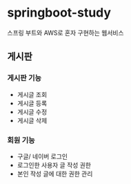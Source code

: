 # springboot-study
스프링 부트와 AWS로 혼자 구현하는 웹서비스

## 게시판 
### 게시판 기능
- 게시글 조회
- 게시글 등록
- 게시글 수정
- 게시글 삭제
### 회원 기능
- 구글/ 네이버 로그인
- 로그인한 사용자 글 작성 권한
- 본인 작성 글에 대한 권한 관리
